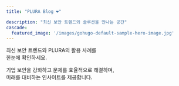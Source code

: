 ```yaml
---
title: "PLURA Blog ❤️"

description: "최신 보안 트렌드와 솔루션을 만나는 공간"
cascade:
  featured_image: '/images/gohugo-default-sample-hero-image.jpg'
---
```


최신 보안 트렌드와 PLURA의 활용 사례를  
한눈에 확인하세요.  

기업 보안을 강화하고 문제를 효율적으로 해결하며,  
미래를 대비하는 인사이트를 제공합니다.
